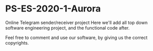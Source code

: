 # PS-ES-2020-1-Aurora

Online Telegram sender/receiver project
Here we'll add all top down software engineering project, and the functional code after.

Feel free to comment and use our software, by giving us the correct copyrights.
